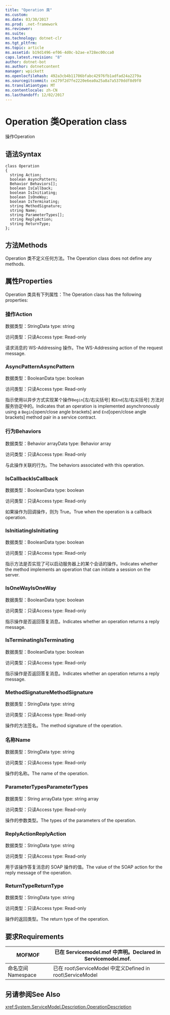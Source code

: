 ```yaml
---
title: "Operation 类"
ms.custom: 
ms.date: 03/30/2017
ms.prod: .net-framework
ms.reviewer: 
ms.suite: 
ms.technology: dotnet-clr
ms.tgt_pltfrm: 
ms.topic: article
ms.assetid: b19d1496-ef06-4d0c-b2ae-e728ec00cca0
caps.latest.revision: "8"
author: dotnet-bot
ms.author: dotnetcontent
manager: wpickett
ms.openlocfilehash: 492a3cb4b11706bfabc42976fb1adfad24a2279a
ms.sourcegitcommit: ce279f2d7fe2220e6ea0a25a8a7a5370ddf8d9f0
ms.translationtype: MT
ms.contentlocale: zh-CN
ms.lasthandoff: 12/02/2017
---
```

# <a name="operation-class"></a><span data-ttu-id="1bd59-102">Operation 类</span><span class="sxs-lookup"><span data-stu-id="1bd59-102">Operation class</span></span>
<span data-ttu-id="1bd59-103">操作</span><span class="sxs-lookup"><span data-stu-id="1bd59-103">Operation</span></span>  
  
## <a name="syntax"></a><span data-ttu-id="1bd59-104">语法</span><span class="sxs-lookup"><span data-stu-id="1bd59-104">Syntax</span></span>  
  
```  
class Operation  
{  
  string Action;  
  boolean AsyncPattern;  
  Behavior Behaviors[];  
  boolean IsCallback;  
  boolean IsInitiating;  
  boolean IsOneWay;  
  boolean IsTerminating;  
  string MethodSignature;  
  string Name;  
  string ParameterTypes[];  
  string ReplyAction;  
  string ReturnType;  
};  
```  
  
## <a name="methods"></a><span data-ttu-id="1bd59-105">方法</span><span class="sxs-lookup"><span data-stu-id="1bd59-105">Methods</span></span>  
 <span data-ttu-id="1bd59-106">Operation 类不定义任何方法。</span><span class="sxs-lookup"><span data-stu-id="1bd59-106">The Operation class does not define any methods.</span></span>  
  
## <a name="properties"></a><span data-ttu-id="1bd59-107">属性</span><span class="sxs-lookup"><span data-stu-id="1bd59-107">Properties</span></span>  
 <span data-ttu-id="1bd59-108">Operation 类具有下列属性：</span><span class="sxs-lookup"><span data-stu-id="1bd59-108">The Operation class has the following properties:</span></span>  
  
### <a name="action"></a><span data-ttu-id="1bd59-109">操作</span><span class="sxs-lookup"><span data-stu-id="1bd59-109">Action</span></span>  
 <span data-ttu-id="1bd59-110">数据类型：String</span><span class="sxs-lookup"><span data-stu-id="1bd59-110">Data type: string</span></span>  
  
 <span data-ttu-id="1bd59-111">访问类型：只读</span><span class="sxs-lookup"><span data-stu-id="1bd59-111">Access type: Read-only</span></span>  
  
 <span data-ttu-id="1bd59-112">请求消息的 WS-Addressing 操作。</span><span class="sxs-lookup"><span data-stu-id="1bd59-112">The WS-Addressing action of the request message.</span></span>  
  
### <a name="asyncpattern"></a><span data-ttu-id="1bd59-113">AsyncPattern</span><span class="sxs-lookup"><span data-stu-id="1bd59-113">AsyncPattern</span></span>  
 <span data-ttu-id="1bd59-114">数据类型：Boolean</span><span class="sxs-lookup"><span data-stu-id="1bd59-114">Data type: boolean</span></span>  
  
 <span data-ttu-id="1bd59-115">访问类型：只读</span><span class="sxs-lookup"><span data-stu-id="1bd59-115">Access type: Read-only</span></span>  
  
 <span data-ttu-id="1bd59-116">指示使用以异步方式实现某个操作`Begin`[左/右尖括号] 和`End`[左/右尖括号] 方法对服务协定中的。</span><span class="sxs-lookup"><span data-stu-id="1bd59-116">Indicates that an operation is implemented asynchronously using a `Begin`[open/close angle brackets] and `End`[open/close angle brackets] method pair in a service contract.</span></span>  
  
### <a name="behaviors"></a><span data-ttu-id="1bd59-117">行为</span><span class="sxs-lookup"><span data-stu-id="1bd59-117">Behaviors</span></span>  
 <span data-ttu-id="1bd59-118">数据类型：Behavior array</span><span class="sxs-lookup"><span data-stu-id="1bd59-118">Data type: Behavior array</span></span>  
  
 <span data-ttu-id="1bd59-119">访问类型：只读</span><span class="sxs-lookup"><span data-stu-id="1bd59-119">Access type: Read-only</span></span>  
  
 <span data-ttu-id="1bd59-120">与此操作关联的行为。</span><span class="sxs-lookup"><span data-stu-id="1bd59-120">The behaviors associated with this operation.</span></span>  
  
### <a name="iscallback"></a><span data-ttu-id="1bd59-121">IsCallback</span><span class="sxs-lookup"><span data-stu-id="1bd59-121">IsCallback</span></span>  
 <span data-ttu-id="1bd59-122">数据类型：Boolean</span><span class="sxs-lookup"><span data-stu-id="1bd59-122">Data type: boolean</span></span>  
  
 <span data-ttu-id="1bd59-123">访问类型：只读</span><span class="sxs-lookup"><span data-stu-id="1bd59-123">Access type: Read-only</span></span>  
  
 <span data-ttu-id="1bd59-124">如果操作为回调操作，则为 True。</span><span class="sxs-lookup"><span data-stu-id="1bd59-124">True when the operation is a callback operation.</span></span>  
  
### <a name="isinitiating"></a><span data-ttu-id="1bd59-125">IsInitiating</span><span class="sxs-lookup"><span data-stu-id="1bd59-125">IsInitiating</span></span>  
 <span data-ttu-id="1bd59-126">数据类型：Boolean</span><span class="sxs-lookup"><span data-stu-id="1bd59-126">Data type: boolean</span></span>  
  
 <span data-ttu-id="1bd59-127">访问类型：只读</span><span class="sxs-lookup"><span data-stu-id="1bd59-127">Access type: Read-only</span></span>  
  
 <span data-ttu-id="1bd59-128">指示方法是否实现了可以启动服务器上的某个会话的操作。</span><span class="sxs-lookup"><span data-stu-id="1bd59-128">Indicates whether the method implements an operation that can initiate a session on the server.</span></span>  
  
### <a name="isoneway"></a><span data-ttu-id="1bd59-129">IsOneWay</span><span class="sxs-lookup"><span data-stu-id="1bd59-129">IsOneWay</span></span>  
 <span data-ttu-id="1bd59-130">数据类型：Boolean</span><span class="sxs-lookup"><span data-stu-id="1bd59-130">Data type: boolean</span></span>  
  
 <span data-ttu-id="1bd59-131">访问类型：只读</span><span class="sxs-lookup"><span data-stu-id="1bd59-131">Access type: Read-only</span></span>  
  
 <span data-ttu-id="1bd59-132">指示操作是否返回答复消息。</span><span class="sxs-lookup"><span data-stu-id="1bd59-132">Indicates whether an operation returns a reply message.</span></span>  
  
### <a name="isterminating"></a><span data-ttu-id="1bd59-133">IsTerminating</span><span class="sxs-lookup"><span data-stu-id="1bd59-133">IsTerminating</span></span>  
 <span data-ttu-id="1bd59-134">数据类型：Boolean</span><span class="sxs-lookup"><span data-stu-id="1bd59-134">Data type: boolean</span></span>  
  
 <span data-ttu-id="1bd59-135">访问类型：只读</span><span class="sxs-lookup"><span data-stu-id="1bd59-135">Access type: Read-only</span></span>  
  
 <span data-ttu-id="1bd59-136">指示操作是否返回答复消息。</span><span class="sxs-lookup"><span data-stu-id="1bd59-136">Indicates whether an operation returns a reply message.</span></span>  
  
### <a name="methodsignature"></a><span data-ttu-id="1bd59-137">MethodSignature</span><span class="sxs-lookup"><span data-stu-id="1bd59-137">MethodSignature</span></span>  
 <span data-ttu-id="1bd59-138">数据类型：String</span><span class="sxs-lookup"><span data-stu-id="1bd59-138">Data type: string</span></span>  
  
 <span data-ttu-id="1bd59-139">访问类型：只读</span><span class="sxs-lookup"><span data-stu-id="1bd59-139">Access type: Read-only</span></span>  
  
 <span data-ttu-id="1bd59-140">操作的方法签名。</span><span class="sxs-lookup"><span data-stu-id="1bd59-140">The method signature of the operation.</span></span>  
  
### <a name="name"></a><span data-ttu-id="1bd59-141">名称</span><span class="sxs-lookup"><span data-stu-id="1bd59-141">Name</span></span>  
 <span data-ttu-id="1bd59-142">数据类型：String</span><span class="sxs-lookup"><span data-stu-id="1bd59-142">Data type: string</span></span>  
  
 <span data-ttu-id="1bd59-143">访问类型：只读</span><span class="sxs-lookup"><span data-stu-id="1bd59-143">Access type: Read-only</span></span>  
  
 <span data-ttu-id="1bd59-144">操作的名称。</span><span class="sxs-lookup"><span data-stu-id="1bd59-144">The name of the operation.</span></span>  
  
### <a name="parametertypes"></a><span data-ttu-id="1bd59-145">ParameterTypes</span><span class="sxs-lookup"><span data-stu-id="1bd59-145">ParameterTypes</span></span>  
 <span data-ttu-id="1bd59-146">数据类型：String array</span><span class="sxs-lookup"><span data-stu-id="1bd59-146">Data type: string array</span></span>  
  
 <span data-ttu-id="1bd59-147">访问类型：只读</span><span class="sxs-lookup"><span data-stu-id="1bd59-147">Access type: Read-only</span></span>  
  
 <span data-ttu-id="1bd59-148">操作的参数类型。</span><span class="sxs-lookup"><span data-stu-id="1bd59-148">The types of the parameters of the operation.</span></span>  
  
### <a name="replyaction"></a><span data-ttu-id="1bd59-149">ReplyAction</span><span class="sxs-lookup"><span data-stu-id="1bd59-149">ReplyAction</span></span>  
 <span data-ttu-id="1bd59-150">数据类型：String</span><span class="sxs-lookup"><span data-stu-id="1bd59-150">Data type: string</span></span>  
  
 <span data-ttu-id="1bd59-151">访问类型：只读</span><span class="sxs-lookup"><span data-stu-id="1bd59-151">Access type: Read-only</span></span>  
  
 <span data-ttu-id="1bd59-152">用于该操作答复消息的 SOAP 操作的值。</span><span class="sxs-lookup"><span data-stu-id="1bd59-152">The value of the SOAP action for the reply message of the operation.</span></span>  
  
### <a name="returntype"></a><span data-ttu-id="1bd59-153">ReturnType</span><span class="sxs-lookup"><span data-stu-id="1bd59-153">ReturnType</span></span>  
 <span data-ttu-id="1bd59-154">数据类型：String</span><span class="sxs-lookup"><span data-stu-id="1bd59-154">Data type: string</span></span>  
  
 <span data-ttu-id="1bd59-155">访问类型：只读</span><span class="sxs-lookup"><span data-stu-id="1bd59-155">Access type: Read-only</span></span>  
  
 <span data-ttu-id="1bd59-156">操作的返回类型。</span><span class="sxs-lookup"><span data-stu-id="1bd59-156">The return type of the operation.</span></span>  
  
## <a name="requirements"></a><span data-ttu-id="1bd59-157">要求</span><span class="sxs-lookup"><span data-stu-id="1bd59-157">Requirements</span></span>  
  
|<span data-ttu-id="1bd59-158">MOF</span><span class="sxs-lookup"><span data-stu-id="1bd59-158">MOF</span></span>|<span data-ttu-id="1bd59-159">已在 Servicemodel.mof 中声明。</span><span class="sxs-lookup"><span data-stu-id="1bd59-159">Declared in Servicemodel.mof.</span></span>|  
|---------|-----------------------------------|  
|<span data-ttu-id="1bd59-160">命名空间</span><span class="sxs-lookup"><span data-stu-id="1bd59-160">Namespace</span></span>|<span data-ttu-id="1bd59-161">已在 root\ServiceModel 中定义</span><span class="sxs-lookup"><span data-stu-id="1bd59-161">Defined in root\ServiceModel</span></span>|  
  
## <a name="see-also"></a><span data-ttu-id="1bd59-162">另请参阅</span><span class="sxs-lookup"><span data-stu-id="1bd59-162">See Also</span></span>  
 <xref:System.ServiceModel.Description.OperationDescription>
